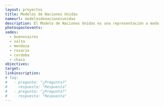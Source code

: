 ```yaml
---
layout: proyectos
title: Modelos de Naciones Unidas
nameurl: modelosdenacionesunidas
description: El Modelo de Naciones Unidas es una representación a modo de simulacro de los diferentes órganos de las Naciones Unidas. Jóvenes alumnos del secundarios asumen el rol diplomático de representar un país asignado y debaten temas de la agenda internacional, elevando propuestas de solución al respecto. Para llevar cabo esta tarea, los destinatarios son previamente capacitados por voluntarios de OAJNU, y además abordan su propia investigación acerca de las problemáticas mundiales, que luego serán debatidas con el objetivo de arribar, haciendo uso de la diplomacia, a soluciones globales, teniendo siempre en mira y como herramientas fundamentales al diálogo y el consenso. El Modelo de Naciones Unidas es una herramienta de gran utilidad que ayuda a los jóvenes a comprender de manera crítica la real dimensión de la realidad, junto a la importancia del respeto y la resolución de las controversias a través del diálogo y la paz. Desde el nacimiento de OAJNU en 1995, ya se han desarrollado 147 ediciones del proyecto, donde participaron más de 50.000 jóvenes, pertenecientes a más de 1.000 instituciones educativas.
photospastevents:
sedes:
  - buenosaires
  - salta
  - mendoza
  - rosario
  - cordoba
  - chaco
objectives:
target:
linkinscription:
# faq:
#   - pregunta: "¿Pregunta?"
#     respuesta: "Respuesta"
#   - pregunta: "¿Pregunta?"
#     respuesta: "Respuesta"
---
```

